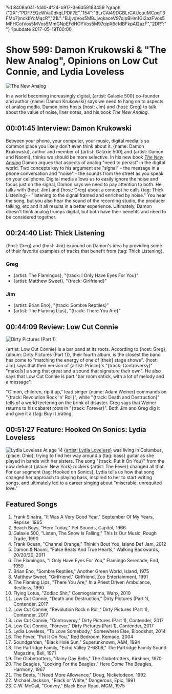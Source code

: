 ?id 8409a041-fdd0-4f24-b917-3e6d59183459
?graph {"2X":"PDF7EQeWVa0dkqLPDF7E","154":"BLrCAi49DGBLrCAUouuMCpqT3FMo7jmckbYqMqcR","21L":"BJjvqVos5MBJjvqkaceV97qipBHm1GI2azFVos5MFHCotVos5MVos5MmGNpEFdHOYVos5M97qipX6cfdBFkpAI2azF","2DR":""}
?pubdate 2017-05-19T00:00
# Show 599: Damon Krukowski & "The New Analog", Opinions on Low Cut Connie, and Lydia Loveless

![The New Analog](https://static.soundopinions.org/images/2017/newanalog_web.jpg)

In a world becoming increasingly digital, {artist: Galaxie 500} co-founder and author {name: Damon Krukowski} says we need to hang on to aspects of analog media. Damon joins hosts {host: Jim} and {host: Greg} to talk about the value of noise, liner notes, and his book *The New Analog*. 

## 00:01:45 Interview: Damon Krukowski
 Between your phone, your computer, your music, digital media is so common place you likely don't even think about it. {name: Damon Krukowski}, author and member of {artist: Galaxie 500} and {artist: Damon and  Naomi}, thinks we should be more selective. In his new book [*The New Analog*](http://thenewpress.com/books/new-analog) Damon argues that aspects of analog "need to persist" in the digital world. Two concepts key to his argument are "signal" - the message in a phone conversation and "noise" - the sounds from the street as you speak on your cellphone. Digital media allows us to easily ignore the noise and focus just on the signal, Damon says we need to pay attention to both. He talks with {host: Jim} and {host: Greg} about a concept he calls {tag: Thick Listening} - "listening to the signal framed and enriched by noise." You hear the song, but you also hear the sound of the recording studio, the producer talking, etc and it all results in a better experience. Ultimately, Damon doesn't think analog trumps digital, but both have their benefits and need to be considered together. 


## 00:24:40 List: Thick Listening
{host: Greg} and {host: Jim} expound on Damon's idea by providing some of their favorite examples of tracks that benefit from {tag: Thick Listening}.

### Greg
- {artist: The Flamingos}, "{track: I Only Have Eyes For You}"
- {artist: Matthew Sweet}, "{track: Girlfriend}"

### Jim
- {artist: Brian Eno}, "{track: Sombre Reptiles}"
- {artist: The Flaming Lips}, "{track: There You Are}"

## 00:44:09 Review: Low Cut Connie
![Dirty Pictures (Part 1)](https://static.soundopinions.org/assets/599/21L0.jpg)

{artist: Low Cut Connie} is a bar band at its roots. According to {host: Greg}, {album: Dirty Pictures (Part 1)}, their fourth album, is the closest the band has come to "matching the energy of one of [their] stage shows". {host: Jim} says that their version of {artist: Prince}'s "{track: Controversy}" "make[s] a song that great and a sound that signature their own". 
He also says that Low Cut Connie is part "bar room shtick, with a lot of melody and a message".
 
"C'mon, children, rip it up," lead singer {name: Adam Weiner} commands on "{track: Revolution Rock 'n' Roll}", while "{track: Death and Destruction}" tells of a world teetering on the brink of disaster. Greg says that Weiner returns to his cabaret roots in "{track: Forever}". Both Jim and Greg dig it and give it a {tag: Buy It }rating.

## 00:51:27 Feature: Hooked On Sonics: Lydia Loveless
![Lydia Loveless](https://static.soundopinions.org/assets/599/2DR0.jpg)
At age 14 [{artist: Lydia Loveless}](http://www.lydialoveless.com/) was living in Columbus, {place: Ohio}, trying to find her way around a {tag: bass} guitar as she played in bands with her sisters. The song "{track: Put It On You}" from the now defunct {place: New York} rockers {artist: The Fever} changed all that. For our segment {tag: Hooked on Sonics}, Lydia tells us how that song changed her approach to playing bass, inspired to her to start writing songs, and ultimately led to a career singing about "miserable, unrequited love." 

## Featured Songs

1. Frank Sinatra, "It Was A Very Good Year," September Of My Years, Reprise, 1965
1. Beach Boys, "Here Today," Pet Sounds, Capitol, 1966
1. Galaxie 500, "Listen, The Snow Is Falling," This Is Our Music, Rough Trade, 1990
1. Frank Ocean, "Channel Orange," Thinkin Bout You, Island Def Jam, 2012
1. Damon & Naomi, "False Beats And True Hearts," Walking Backwards, 20/20/20, 2011
1. The Flamingos, "I Only Have Eyes For You," Flamingo Serenade, End, 1959
1. Brian Eno, "Sombre Reptiles," Another Green World, Island, 1975
1. Matthew Sweet, "Girlfriend," Girlfriend, Zoo Entertainment, 1991
1. The Flaming Lips, "There You Are," In a Priest Driven Ambulance, Restless, 1990
1. Flying Lotus, "Zodiac Shit," Cosmogramma, Warp, 2010
1. Low Cut Connie, "Death and Destruction," Dirty Pictures (Part 1), Contender, 2017
1. Low Cut Connie, "Revolution Rock n Roll," Dirty Pictures (Part 1), Contender, 2017
1. Low Cut Connie, "Controversy," Dirty Pictures (Part 1), Contender, 2017
1. Low Cut Connie, "Forever," Dirty Pictures (Part 1), Contender, 2017
1. Lydia Loveless, "To Love Somebody," Somewhere Else, Bloodshot, 2014
1. The Fever, "Put It On You," Red Bedroom, Kemado, 2004
1. Soundgarden, "Black Hole Sun," Superunknown, A&M, 1994
1. The Partridge Family, "Echo Valley 2-6809," The Partridge Family Sound Magazine, Bell, 1971
1. The Globetrotters, "Rainy Day Bells," The Globetrotters, Kirshner, 1970
1. The Beagles, "Looking For the Beagles," Here Come The Beagles, Harmony, 1967
1. The Beets, "I Need More Allowance," Doug, Nickelodeon, 1992
1. Michael Jackson, "Black or White," Dangerous, Epic, 1991
1. C.W. McCall, "Convoy," Black Bear Road, MGM, 1975